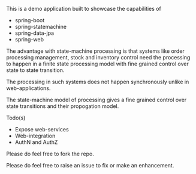 This is a demo application built to showcase the capabilities of 
- spring-boot
- spring-statemachine
- spring-data-jpa
- spring-web

The advantage with state-machine processing is that systems like order processing management, stock and inventory control need the processing to happen in a finite state processing model with fine grained control over state to state transition. 

The processing in such systems does not happen synchronously unlike in web-applications. 

The state-machine model of processing gives a fine grained control over state transitions and their propogation model.

Todo(s)
- Expose web-services
- Web-integration
- AuthN and AuthZ

Please do feel free to fork the repo.

Please do feel free to raise an issue to fix or make an enhancement. 